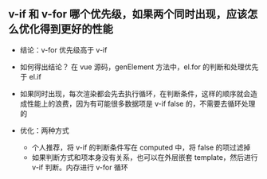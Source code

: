 ## v-if 和 v-for 哪个优先级，如果两个同时出现，应该怎么优化得到更好的性能

- 结论：v-for 优先级高于 v-if

- 如何得出结论？ 在 vue 源码，genElement 方法中，el.for 的判断和处理优先于 el.if

- 如果同时出现，每次渲染都会先去执行循环，在判断条件，这样的顺序就会造成性能上的浪费，因为有可能很多数据项是 v-if false 的，不需要去循环处理的

- 优化：两种方式
  - 个人推荐，将 v-if 的判断条件写在 computed 中，将 false 的项过滤掉
  - 如果判断方式和项本身没有关系，也可以在外层嵌套 template，然后进行 v-if 判断。内存进行 v-for 循环
